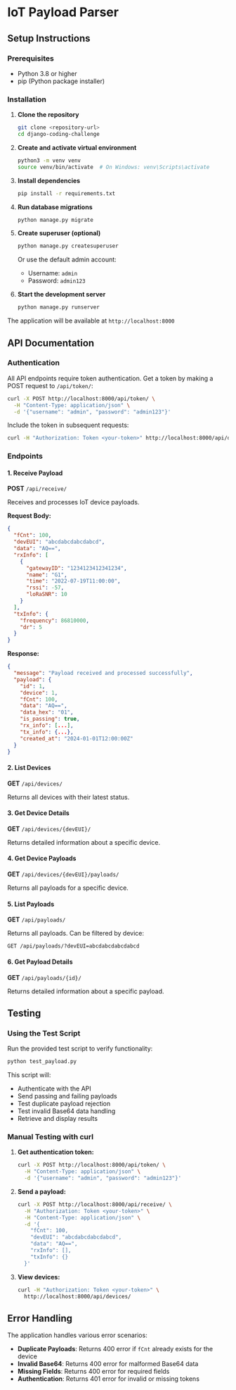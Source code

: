 # IoT Payload Parser

## Setup Instructions

### Prerequisites

- Python 3.8 or higher
- pip (Python package installer)

### Installation

1. **Clone the repository**
   ```bash
   git clone <repository-url>
   cd django-coding-challenge
   ```

2. **Create and activate virtual environment**
   ```bash
   python3 -m venv venv
   source venv/bin/activate  # On Windows: venv\Scripts\activate
   ```

3. **Install dependencies**
   ```bash
   pip install -r requirements.txt
   ```

4. **Run database migrations**
   ```bash
   python manage.py migrate
   ```

5. **Create superuser (optional)**
   ```bash
   python manage.py createsuperuser
   ```
   Or use the default admin account:
   - Username: `admin`
   - Password: `admin123`

6. **Start the development server**
   ```bash
   python manage.py runserver
   ```

The application will be available at `http://localhost:8000`

## API Documentation

### Authentication

All API endpoints require token authentication. Get a token by making a POST request to `/api/token/`:

```bash
curl -X POST http://localhost:8000/api/token/ \
  -H "Content-Type: application/json" \
  -d '{"username": "admin", "password": "admin123"}'
```

Include the token in subsequent requests:
```bash
curl -H "Authorization: Token <your-token>" http://localhost:8000/api/devices/
```

### Endpoints

#### 1. Receive Payload
**POST** `/api/receive/`

Receives and processes IoT device payloads.

**Request Body:**
```json
{
  "fCnt": 100,
  "devEUI": "abcdabcdabcdabcd",
  "data": "AQ==",
  "rxInfo": [
    {
      "gatewayID": "1234123412341234",
      "name": "G1",
      "time": "2022-07-19T11:00:00",
      "rssi": -57,
      "loRaSNR": 10
    }
  ],
  "txInfo": {
    "frequency": 86810000,
    "dr": 5
  }
}
```

**Response:**
```json
{
  "message": "Payload received and processed successfully",
  "payload": {
    "id": 1,
    "device": 1,
    "fCnt": 100,
    "data": "AQ==",
    "data_hex": "01",
    "is_passing": true,
    "rx_info": [...],
    "tx_info": {...},
    "created_at": "2024-01-01T12:00:00Z"
  }
}
```

#### 2. List Devices
**GET** `/api/devices/`

Returns all devices with their latest status.

#### 3. Get Device Details
**GET** `/api/devices/{devEUI}/`

Returns detailed information about a specific device.

#### 4. Get Device Payloads
**GET** `/api/devices/{devEUI}/payloads/`

Returns all payloads for a specific device.

#### 5. List Payloads
**GET** `/api/payloads/`

Returns all payloads. Can be filtered by device:
```
GET /api/payloads/?devEUI=abcdabcdabcdabcd
```

#### 6. Get Payload Details
**GET** `/api/payloads/{id}/`

Returns detailed information about a specific payload.

## Testing

### Using the Test Script

Run the provided test script to verify functionality:

```bash
python test_payload.py
```

This script will:
- Authenticate with the API
- Send passing and failing payloads
- Test duplicate payload rejection
- Test invalid Base64 data handling
- Retrieve and display results

### Manual Testing with curl

1. **Get authentication token:**
   ```bash
   curl -X POST http://localhost:8000/api/token/ \
     -H "Content-Type: application/json" \
     -d '{"username": "admin", "password": "admin123"}'
   ```

2. **Send a payload:**
   ```bash
   curl -X POST http://localhost:8000/api/receive/ \
     -H "Authorization: Token <your-token>" \
     -H "Content-Type: application/json" \
     -d '{
       "fCnt": 100,
       "devEUI": "abcdabcdabcdabcd",
       "data": "AQ==",
       "rxInfo": [],
       "txInfo": {}
     }'
   ```

3. **View devices:**
   ```bash
   curl -H "Authorization: Token <your-token>" \
     http://localhost:8000/api/devices/
   ```

## Error Handling

The application handles various error scenarios:

- **Duplicate Payloads**: Returns 400 error if `fCnt` already exists for the device
- **Invalid Base64**: Returns 400 error for malformed Base64 data
- **Missing Fields**: Returns 400 error for required fields
- **Authentication**: Returns 401 error for invalid or missing tokens
